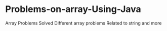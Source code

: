 # Problems-on-array-Using-Java
Array Problems 
Solved Different array problems Related to string and more 
